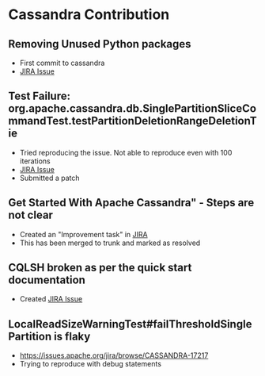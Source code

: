 # Cassandra Contribution

## Removing Unused Python packages
- First commit to cassandra
- [JIRA Issue](https://issues.apache.org/jira/browse/CASSANDRA-17449?page=com.atlassian.jira.plugin.system.issuetabpanels%3Acomment-tabpanel&focusedCommentId=17511813#comment-17511813)

## Test Failure: org.apache.cassandra.db.SinglePartitionSliceCommandTest.testPartitionDeletionRangeDeletionTie
- Tried reproducing the issue. Not able to reproduce even with 100 iterations
- [JIRA Issue](https://issues.apache.org/jira/browse/CASSANDRA-17458)
- Submitted a patch

## Get Started With Apache Cassandra" - Steps are not clear
- Created an "Improvement task" in [JIRA](https://issues.apache.org/jira/browse/CASSANDRA-17485)
- This has been merged to trunk and marked as resolved

## CQLSH broken as per the quick start documentation
- Created [JIRA Issue](https://issues.apache.org/jira/projects/CASSANDRA/issues/CASSANDRA-17486?filter=reportedbyme)

## LocalReadSizeWarningTest#failThresholdSinglePartition is flaky
- https://issues.apache.org/jira/browse/CASSANDRA-17217
- Trying to reproduce with debug statements
